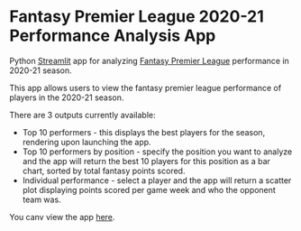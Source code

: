 # Fantasy Premier League 2020-21 Performance Analysis App

Python [Streamlit](https://streamlit.io/) app for analyzing [Fantasy Premier League](https://fantasy.premierleague.com/) performance in 2020-21 season. 

This app allows users to view the fantasy premier league performance of players in the 2020-21 season. 

There are 3 outputs currently available:

* Top 10 performers - this displays the best players for the season, rendering upon launching the app.
* Top 10 performers by position - specify the position you want to analyze and the app will return the best 10 players for this position as a bar chart, sorted by total fantasy points scored.
* Individual performance - select a player and the app will return a scatter plot displaying points scored per game week and who the opponent team was.

You canv view the app [here](https://share.streamlit.io/georgeboorman/fantasy_premier_league/main/fpl_app.py).
